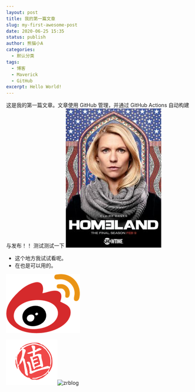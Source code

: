 ```yaml
---
layout: post
title: 我的第一篇文章
slug: my-first-awesome-post
date: 2020-06-25 15:35
status: publish
author: 熊猫小A
categories: 
  - 默认分类
tags: 
  - 博客
  - Maverick
  - GitHub
excerpt: Hello World!
---
```


这是我的第一篇文章。文章使用 GitHub 管理，并通过 GitHub Actions 自动构建与发布！！
测试测试一下
![剧照](./images/20200415_201431.jpg)

- 这个地方我试试看呢。
- 在也是可以用的。

![sina](https://raw.githubusercontent.com/zxjack/img/master/sina.png)

![smzdm](https://raw.githubusercontent.com/zxjack/img/master/smzdm.png)![zrblog](C:\Users\zxjac\Pictures\zrblog.png)